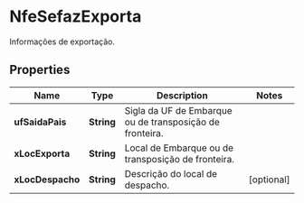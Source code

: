 

# NfeSefazExporta

Informações de exportação.

## Properties

| Name | Type | Description | Notes |
|------------ | ------------- | ------------- | -------------|
|**ufSaidaPais** | **String** | Sigla da UF de Embarque ou de transposição de fronteira. |  |
|**xLocExporta** | **String** | Local de Embarque ou de transposição de fronteira. |  |
|**xLocDespacho** | **String** | Descrição do local de despacho. |  [optional] |



